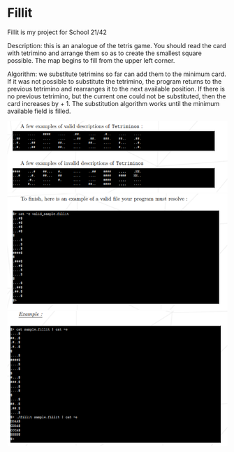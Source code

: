 # Fillit
Fillit is my project for School 21/42

Description: this is an analogue of the tetris game. You should read the card with tetrimino and arrange them so as to create the smallest square possible. The map begins to fill from the upper left corner.

Algorithm: we substitute tetrimins so far can add them to the minimum card. If it was not possible to substitute the tetrimino, the program returns to the previous tetrimino and rearranges it to the next available position. If there is no previous tetrimino, but the current one could not be substituted, then the card increases by + 1. The substitution algorithm works until the minimum available field is filled.

![example](https://github.com/Lilili21/Fillit/blob/master/img/Example.png)
![resolve](https://github.com/Lilili21/Fillit/blob/master/img/Resolve.png)
![solution](https://github.com/Lilili21/Fillit/blob/master/img/Solution.png)
